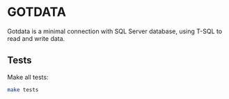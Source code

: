 # GOTDATA

Gotdata is a minimal connection with SQL Server database, using T-SQL to read and write data.

## Tests

Make all tests:

```bash
make tests
```